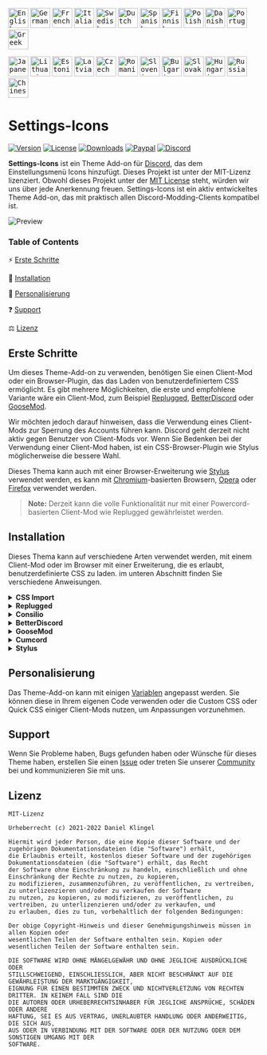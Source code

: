 <!-- ╔══════════════════════════╦═════════════════════════════════════════════════════════════════════════════[─]═[□]═[×]═╗ -->
<!-- ║ Docs                     ║ Language                                                                                ║ -->
<!-- ╚══════════════════════════╩═════════════════════════════════════════════════════════════════════════════════════════╝ -->

<kbd>[<img title="English" alt="English" src="https://crearts-community.github.io/Assets/languages/english.png" width="40">](readme.md)</kbd>
<kbd>[<img title="German" alt="German" src="https://crearts-community.github.io/Assets/languages/german.png" width="40">](.github/docs/translations/readme/german.md)</kbd>
<kbd>[<img title="French" alt="French" src="https://crearts-community.github.io/Assets/languages/french.png" width="40">](.github/docs/translations/readme/french.md)</kbd>
<kbd>[<img title="Italian" alt="Italian" src="https://crearts-community.github.io/Assets/languages/italian.png" width="40">](.github/docs/translations/readme/italian.md)</kbd>
<kbd>[<img title="Swedish" alt="Swedish" src="https://crearts-community.github.io/Assets/languages/swedish.png" width="40">](.github/docs/translations/readme/swedish.md)</kbd>
<kbd>[<img title="Dutch" alt="Dutch" src="https://crearts-community.github.io/Assets/languages/dutch.png" width="40">](.github/docs/translations/readme/dutch.md)</kbd>
<kbd>[<img title="Spanish" alt="Spanish" src="https://crearts-community.github.io/Assets/languages/spanish.png" width="40">](.github/docs/translations/readme/spanish.md)</kbd>
<kbd>[<img title="Finnish" alt="Finnish" src="https://crearts-community.github.io/Assets/languages/finnish.png" width="40">](.github/docs/translations/readme/finnish.md)</kbd>
<kbd>[<img title="Polish" alt="Polish" src="https://crearts-community.github.io/Assets/languages/polish.png" width="40">](.github/docs/translations/readme/polish.md)</kbd>
<kbd>[<img title="Danish" alt="Danish" src="https://crearts-community.github.io/Assets/languages/danish.png" width="40">](.github/docs/translations/readme/danish.md)</kbd>
<kbd>[<img title="Portuguese" alt="Portuguese" src="https://crearts-community.github.io/Assets/languages/portuguese.png" width="40">](.github/docs/translations/readme/portuguese.md)</kbd>
<kbd>[<img title="Greek" alt="Greek" src="https://crearts-community.github.io/Assets/languages/greek.png" width="40">](.github/docs/translations/readme/greek.md)</kbd>

<kbd>[<img title="Japanese" alt="Japanese" src="https://crearts-community.github.io/Assets/languages/japanese.png" width="40">](.github/docs/translations/readme/japanese.md)</kbd>
<kbd>[<img title="Lithuanian" alt="Lithuanian" src="https://crearts-community.github.io/Assets/languages/lithuanian.png" width="40">](.github/docs/translations/readme/lithuanian.md)</kbd>
<kbd>[<img title="Estonian" alt="Estonian" src="https://crearts-community.github.io/Assets/languages/estonian.png" width="40">](.github/docs/translations/readme/estonian.md)</kbd>
<kbd>[<img title="Latvian" alt="Latvian" src="https://crearts-community.github.io/Assets/languages/latvian.png" width="40">](.github/docs/translations/readme/latvian.md)</kbd>
<kbd>[<img title="Czech" alt="Czech" src="https://crearts-community.github.io/Assets/languages/czech.png" width="40">](.github/docs/translations/readme/czech.md)</kbd>
<kbd>[<img title="Romanian" alt="Romanian" src="https://crearts-community.github.io/Assets/languages/romanian.png" width="40">](.github/docs/translations/readme/romanian.md)</kbd>
<kbd>[<img title="Slovenian" alt="Slovenian" src="https://crearts-community.github.io/Assets/languages/slovenian.png" width="40">](.github/docs/translations/readme/slovenian.md)</kbd>
<kbd>[<img title="Bulgarian" alt="Bulgarian" src="https://crearts-community.github.io/Assets/languages/bulgarian.png" width="40">](.github/docs/translations/readme/bulgarian.md)</kbd>
<kbd>[<img title="Slovak" alt="Slovak" src="https://crearts-community.github.io/Assets/languages/slovak.png" width="40">](.github/docs/translations/readme/slovak.md)</kbd>
<kbd>[<img title="Hungarian" alt="Hungarian" src="https://crearts-community.github.io/Assets/languages/hungarian.png" width="40">](.github/docs/translations/readme/hungarian.md)</kbd>
<kbd>[<img title="Russian" alt="Russian" src="https://crearts-community.github.io/Assets/languages/russian.png" width="40">](.github/docs/translations/readme/russian.md)</kbd>
<kbd>[<img title="Chinese" alt="Chinese" src="https://crearts-community.github.io/Assets/languages/chinese.png" width="40">](.github/docs/translations/readme/chinese.md)</kbd>

<!-- ╔══════════════════════════╦═════════════════════════════════════════════════════════════════════════════[─]═[□]═[×]═╗ -->
<!-- ║ Docs                     ║ Shields                                                                                 ║ -->
<!-- ╚══════════════════════════╩═════════════════════════════════════════════════════════════════════════════════════════╝ -->

# Settings-Icons

[![Version](https://img.shields.io/github/manifest-json/v/CreArts-Community/Settings-Icons?labelColor=2e343e&color=%23CD0952&style=for-the-badge)](.github/docs/changelog.md)
[![License](https://img.shields.io/github/license/CreArts-Community/Settings-Icons?labelColor=2e343e&color=%23CD0952&style=for-the-badge)](license)
[![Downloads](https://img.shields.io/github/downloads/CreArts-Community/Settings-Icons/total?labelColor=2e343e&color=%23CD0952&style=for-the-badge)](https://github.com/CreArts-Community/Settings-Icons/releases)
[![Paypal](https://img.shields.io/badge/Donate-PayPal-blue?&labelColor=2e343e&color=%23CD0952&style=for-the-badge)](https://www.paypal.com/donate/?hosted_button_id=5MQYGQ2FGQDWJ)
[![Discord](https://img.shields.io/discord/534376415202639903?label=Discord&labelColor=2e343e&color=%23CD0952&style=for-the-badge)](https://discord.gg/8W8E39Z)

**Settings-Icons** ist ein Theme Add-on für [Discord](https://discord.com), das dem Einstellungsmenü Icons hinzufügt. Dieses Projekt ist unter der MIT-Lizenz lizenziert. Obwohl dieses Projekt unter der [MIT License](license) steht, würden wir uns über jede Anerkennung freuen. Settings-Icons ist ein aktiv entwickeltes Theme Add-on, das mit praktisch allen Discord-Modding-Clients kompatibel ist.

![Preview](https://i.imgur.com/lp8p9N9.png)

<!-- ╔══════════════════════════╦═════════════════════════════════════════════════════════════════════════════[─]═[□]═[×]═╗ -->
<!-- ║ Docs                     ║ Table of Contents                                                                       ║ -->
<!-- ╚══════════════════════════╩═════════════════════════════════════════════════════════════════════════════════════════╝ -->

### Table of Contents

⚡ [Erste Schritte](#getting-started)

📑 [Installation](#installation)

🎨 [Personalisierung](#customization)

❓ [Support](#support)

⚖️ [Lizenz](#license)

<!-- ╔══════════════════════════╦═════════════════════════════════════════════════════════════════════════════[─]═[□]═[×]═╗ -->
<!-- ║ Docs                     ║ Getting Started                                                                         ║ -->
<!-- ╚══════════════════════════╩═════════════════════════════════════════════════════════════════════════════════════════╝ -->

## Erste Schritte

Um dieses Theme-Add-on zu verwenden, benötigen Sie einen Client-Mod oder ein Browser-Plugin, das das Laden von benutzerdefiniertem CSS ermöglicht. Es gibt mehrere Möglichkeiten, die erste und empfohlene Variante wäre ein Client-Mod, zum Beispiel [Replugged](https://github.com/replugged-org/replugged), [BetterDiscord](https://github.com/BetterDiscord/BetterDiscord) oder [GooseMod](https://github.com/GooseMod/GooseMod).

Wir möchten jedoch darauf hinweisen, dass die Verwendung eines Client-Mods zur Sperrung des Accounts führen kann. Discord geht derzeit nicht aktiv gegen Benutzer von Client-Mods vor. Wenn Sie Bedenken bei der Verwendung einer Client-Mod haben, ist ein CSS-Browser-Plugin wie Stylus möglicherweise die bessere Wahl.

Dieses Thema kann auch mit einer Browser-Erweiterung wie [Stylus](https://github.com/openstyles/stylus) verwendet werden, es kann mit [Chromium](https://github.com/chromium/chromium)-basierten Browsern, [Opera](https://addons.opera.com/de/extensions/details/stylus/) oder [Firefox](https://addons.mozilla.org/de/firefox/addon/styl-us/) verwendet werden.

> **Note:**
> Derzeit kann die volle Funktionalität nur mit einer Powercord-basierten Client-Mod wie Replugged gewährleistet werden. 

## Installation

Dieses Thema kann auf verschiedene Arten verwendet werden, mit einem Client-Mod oder im Browser mit einer Erweiterung, die es erlaubt, benutzerdefinierte CSS zu laden. im unteren Abschnitt finden Sie verschiedene Anweisungen.

<!-- ╔══════════════════════════╦═════════════════════════════════════════════════════════════════════════════[─]═[□]═[×]═╗ -->
<!-- ║ Docs                     ║ Installation (CSS Import)                                                               ║ -->
<!-- ╚══════════════════════════╩═════════════════════════════════════════════════════════════════════════════════════════╝ -->

<!-- CSS Import -->
<details>
<summary><b>CSS Import</b></summary>

* **Schritt 1:** Kopieren Sie den Link Importieren:

* **Schritt 2:** Fügen Sie den Code über Ihrem Theme-Code ein oder laden Sie ihn über Quick CSS.

```css
@import url("https://crearts-community.github.io/Settings-Icons/clients/settings-icons.theme.css");
```
</details>

<!-- ╔══════════════════════════╦═════════════════════════════════════════════════════════════════════════════[─]═[□]═[×]═╗ -->
<!-- ║ Docs                     ║ Installation (Replugged)                                                                ║ -->
<!-- ╚══════════════════════════╩═════════════════════════════════════════════════════════════════════════════════════════╝ -->

<details>
<summary><b>Replugged</b></summary>

* **Schritt 1:** Öffnen Sie die **Eingabeaufforderung** / **Terminal**

* **Schritt 2:** Fügen Sie den folgenden Code in Ihr Terminal ein:

```bash
cd replugged/themes
```

```bash
git clone https://github.com/CreArts-Community/Settings-Icons.git
```
</details>

<!-- ╔══════════════════════════╦═════════════════════════════════════════════════════════════════════════════[─]═[□]═[×]═╗ -->
<!-- ║ Consilio                 ║ Installation (Consilio)                                                                 ║ -->
<!-- ╚══════════════════════════╩═════════════════════════════════════════════════════════════════════════════════════════╝ -->

<details>
<summary><b>Consilio</b></summary>

* **Schritt 1:** Öffnen Sie die **Eingabeaufforderung** / **Terminal**

* **Schritt 2:** Fügen Sie den folgenden Code in Ihr Terminal ein:

```bash
cd consilio/src/themes
```

```bash
git clone https://github.com/CreArts-Community/Settings-Icons.git
```
</details>

<!-- ╔══════════════════════════╦═════════════════════════════════════════════════════════════════════════════[─]═[□]═[×]═╗ -->
<!-- ║ Docs                     ║ Installation (BetterDiscord)                                                            ║ -->
<!-- ╚══════════════════════════╩═════════════════════════════════════════════════════════════════════════════════════════╝ -->

<details>
<summary><b>BetterDiscord</b></summary>

* **Schritt 1:** Gehen Sie zur [Release](https://github.com/CreArts-Community/Settings-Icons/releases) Seite dieser Repo.

* **Schritt 2:** Klicken Sie auf `Settings-Icons.theme.css` um diese Datei herunterzuladen.

* **Schritt 3:** Fügen Sie die heruntergeladene Datei in den Theme ordner von **BetterDiscord** ein.
</details>

<!-- ╔══════════════════════════╦═════════════════════════════════════════════════════════════════════════════[─]═[□]═[×]═╗ -->
<!-- ║ Docs                     ║ Installation (GooseMod)                                                                 ║ -->
<!-- ╚══════════════════════════╩═════════════════════════════════════════════════════════════════════════════════════════╝ -->

<details>
<summary><b>GooseMod</b></summary>

* **Schritt 1:** Öffnen Sie den Theme Store von **GooseMod** und suchen Sie nach "**Settings-Icons**".


* **Schritt 2:** Drücken Sie den Installations Button.
</details>

<!-- ╔══════════════════════════╦═════════════════════════════════════════════════════════════════════════════[─]═[□]═[×]═╗ -->
<!-- ║ Docs                     ║ Installation (Cumcord)                                                                  ║ -->
<!-- ╚══════════════════════════╩═════════════════════════════════════════════════════════════════════════════════════════╝ -->

<!-- Cumcord -->
<details>
<summary><b>Cumcord</b></summary>

* **Step 1:** Installieren Sie das [Cumstain](https://github.com/yellowsink/cc-plugins) Plugin für Cumcord.

* **Step 2:** Öffnen Sie die Option "Neues Thema", die in den Einstellungen erscheint.

* **Step 3:** Installieren Sie das Theme über diesen Link:
```
https://crearts-community.github.io/Settings-Icons/clients/settings-icons.theme.css
```

* **Optional:** Fügen Sie den Theme-Store-Link hinzu:
```
https://crearts-community.github.io/CreArts-Discord
```
</details>

<!-- ╔══════════════════════════╦═════════════════════════════════════════════════════════════════════════════[─]═[□]═[×]═╗ -->
<!-- ║ Docs                     ║ Installation (Stylus)                                                                   ║ -->
<!-- ╚══════════════════════════╩═════════════════════════════════════════════════════════════════════════════════════════╝ -->

<!-- Stylus -->
<details>
<summary><b>Stylus</b></summary>

* **Step 1:** Installieren Sie die [**Stylus**](https://add0n.com/stylus.html)-Erweiterung für [Chrome](https://chrome.google.com/webstore/detail/stylus/clngdbkpkpeebahjckkjfobafhncgmne) / [Firefox](https://addons.mozilla.org/en-US/firefox/addon/styl-us/) / [Opera](https://github.com/openstyles/stylus/wiki/Opera,-Outdated-Stylus).

* **Step 2:** Rufen Sie nach der Installation [diesen Link](https://github.com/CreArts-Community/Settings-Icons/releases/latest/download/settings-icons.user.css) auf.

* **Step 3:** Klicken Sie auf den **Install Style** Button.

</details>

<!-- ╔══════════════════════════╦═════════════════════════════════════════════════════════════════════════════[─]═[□]═[×]═╗ -->
<!-- ║ Docs                     ║ Customization                                                                           ║ -->
<!-- ╚══════════════════════════╩═════════════════════════════════════════════════════════════════════════════════════════╝ -->

## Personalisierung

Das Theme-Add-on kann mit einigen [Variablen](.github/docs/translations/variables/english.md) angepasst werden. Sie können diese in Ihrem eigenen Code verwenden oder die Custom CSS oder Quick CSS einiger Client-Mods nutzen, um Anpassungen vorzunehmen.

<!-- ╔══════════════════════════╦═════════════════════════════════════════════════════════════════════════════[─]═[□]═[×]═╗ -->
<!-- ║ Docs                     ║ Support                                                                                 ║ -->
<!-- ╚══════════════════════════╩═════════════════════════════════════════════════════════════════════════════════════════╝ -->

## Support

Wenn Sie Probleme haben, Bugs gefunden haben oder Wünsche für dieses Theme haben, erstellen Sie einen [Issue](https://github.com/CreArts-Community/Settings-Icons/issues) oder treten Sie unserer [Community](https://discord.gg/8W8E39Z) bei und kommunizieren Sie mit uns.

<!-- ╔══════════════════════════╦═════════════════════════════════════════════════════════════════════════════[─]═[□]═[×]═╗ -->
<!-- ║ Docs                     ║ License                                                                                 ║ -->
<!-- ╚══════════════════════════╩═════════════════════════════════════════════════════════════════════════════════════════╝ -->

## Lizenz

```
MIT-Lizenz

Urheberrecht (c) 2021-2022 Daniel Klingel

Hiermit wird jeder Person, die eine Kopie dieser Software und der zugehörigen Dokumentationsdateien (die "Software") erhält,
die Erlaubnis erteilt, kostenlos dieser Software und der zugehörigen Dokumentationsdateien (die "Software") erhält, das Recht
der Software ohne Einschränkung zu handeln, einschließlich und ohne Einschränkung der Rechte zu nutzen, zu kopieren,
zu modifizieren, zusammenzuführen, zu veröffentlichen, zu vertreiben, zu unterlizenzieren und/oder zu verkaufen der Software
zu nutzen, zu kopieren, zu modifizieren, zu veröffentlichen, zu vertreiben, zu unterlizenzieren und/oder zu verkaufen, und
zu erlauben, dies zu tun, vorbehaltlich der folgenden Bedingungen:

Der obige Copyright-Hinweis und dieser Genehmigungshinweis müssen in allen Kopien oder
wesentlichen Teilen der Software enthalten sein. Kopien oder wesentlichen Teilen der Software enthalten sein.

DIE SOFTWARE WIRD OHNE MÄNGELGEWÄHR UND OHNE JEGLICHE AUSDRÜCKLICHE ODER
STILLSCHWEIGEND, EINSCHLIESSLICH, ABER NICHT BESCHRÄNKT AUF DIE GEWÄHRLEISTUNG DER MARKTGÄNGIGKEIT,
EIGNUNG FÜR EINEN BESTIMMTEN ZWECK UND NICHTVERLETZUNG VON RECHTEN DRITTER. IN KEINEM FALL SIND DIE
DIE AUTOREN ODER URHEBERRECHTSINHABER FÜR JEGLICHE ANSPRÜCHE, SCHÄDEN ODER ANDERE
HAFTUNG, SEI ES AUS VERTRAG, UNERLAUBTER HANDLUNG ODER ANDERWEITIG, DIE SICH AUS,
AUS ODER IN VERBINDUNG MIT DER SOFTWARE ODER DER NUTZUNG ODER DEM SONSTIGEN UMGANG MIT DER
SOFTWARE.
```
